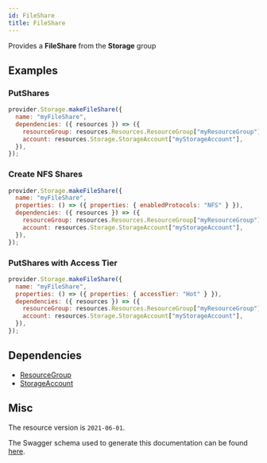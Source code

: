 ```yaml
---
id: FileShare
title: FileShare
---
```

Provides a **FileShare** from the **Storage** group
## Examples
### PutShares
```js
provider.Storage.makeFileShare({
  name: "myFileShare",
  dependencies: ({ resources }) => ({
    resourceGroup: resources.Resources.ResourceGroup["myResourceGroup"],
    account: resources.Storage.StorageAccount["myStorageAccount"],
  }),
});

```

### Create NFS Shares
```js
provider.Storage.makeFileShare({
  name: "myFileShare",
  properties: () => ({ properties: { enabledProtocols: "NFS" } }),
  dependencies: ({ resources }) => ({
    resourceGroup: resources.Resources.ResourceGroup["myResourceGroup"],
    account: resources.Storage.StorageAccount["myStorageAccount"],
  }),
});

```

### PutShares with Access Tier
```js
provider.Storage.makeFileShare({
  name: "myFileShare",
  properties: () => ({ properties: { accessTier: "Hot" } }),
  dependencies: ({ resources }) => ({
    resourceGroup: resources.Resources.ResourceGroup["myResourceGroup"],
    account: resources.Storage.StorageAccount["myStorageAccount"],
  }),
});

```
## Dependencies
- [ResourceGroup](../Resources/ResourceGroup.md)
- [StorageAccount](../Storage/StorageAccount.md)
## Misc
The resource version is `2021-06-01`.

The Swagger schema used to generate this documentation can be found [here](https://github.com/Azure/azure-rest-api-specs/tree/main/specification/storage/resource-manager/Microsoft.Storage/stable/2021-06-01/file.json).

